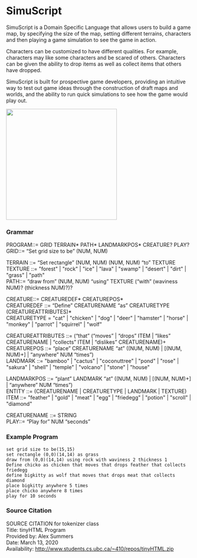 # SimuScript
SimuScript is a Domain Specific Language that allows users to build a game map, by specifying the size of the map, setting different terrains, characters and then playing a game simulation to see the game in action.

Characters can be customized to have different qualities. For example, characters may like some characters and be scared of others. Characters can be given the ability to drop items as well as collect items that others have dropped.

SimuScript is built for prospective game developers, providing an intuitive way to test out game ideas through the construction of draft maps and worlds, and the ability to run quick simulations to see how the game would play out.

<img src="https://simuscript.000webhostapp.com/images/demo.png" width="300" height="300">

### Grammar
PROGRAM::= GRID TERRAIN* PATH* LANDMARKPOS* CREATURE? PLAY?  
GRID::= “Set grid size to be” (NUM, NUM)  

TERRAIN ::= “Set rectangle”  (NUM, NUM) (NUM, NUM) “to” TEXTURE  
TEXTURE ::= "forest" | "rock" | "ice" | "lava" | "swamp" | "desert" | "dirt" | "grass" | "path"  
PATH::= “draw from” (NUM, NUM) “using” TEXTURE (“with” (waviness NUM)? (thickness NUM)?)?  


CREATURE::= CREATUREDEF* CREATUREPOS*  
CREATUREDEF ::= “Define” CREATURENAME “as” CREATURETYPE (CREATUREATTRIBUTES)*  
CREATURETYPE = "cat" | "chicken" | "dog" | "deer" | "hamster" | "horse" | "monkey" | "parrot" | "squirrel" | "wolf"  

CREATUREATTRIBUTES ::= (“that” (“moves” | “drops” ITEM | “likes” CREATURENAME | “collects” ITEM | “dislikes” CREATURENAME)+  
CREATUREPOS ::= “place” CREATURENAME “at” ((NUM, NUM) | [(NUM, NUM)+] | “anywhere” NUM “times”)  
LANDMARK ::= "bamboo" | "cactus" | "coconuttree" | "pond" | "rose" | "sakura" | "shell" | "temple" | "volcano" | "stone" | "house"  

LANDMARKPOS ::= “plant” LANDMARK “at” ((NUM, NUM) | [(NUM, NUM)+] | “anywhere” NUM “times”)  
ENTITY ::= (CREATURENAME | CREATURETYPE | LANDMARK | TEXTURE)  
ITEM ::= "feather" | "gold" | "meat" | "egg" | "friedegg" | "potion" | "scroll" | "diamond"  

CREATURENAME ::= STRING  
PLAY::= “Play for” NUM “seconds”


### Example Program
```
set grid size to be(15,15)
set rectangle (0,0)(14,14) as grass
draw from (0,0)(14,14) using rock with waviness 2 thickness 1
Define chicko as chicken that moves that drops feather that collects friedegg
define bigkitty as wolf that moves that drops meat that collects diamond
place bigkitty anywhere 5 times
place chicko anywhere 8 times
play for 10 seconds
```

### Source Citation
SOURCE CITATION for tokenizer class</br>
Title: tinyHTML Program</br>
Provided by: Alex Summers</br>
Date: March 13, 2020</br>
Availability: http://www.students.cs.ubc.ca/~410/repos/tinyHTML.zip

